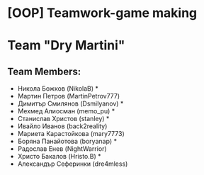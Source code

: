 [OOP] Teamwork-game making
==========================

<b><h1>Team "Dry Martini"</h1></b>

<b><h2>Team Members:</h2></b>

<ul>
<li>Никола Божков (NikolaB) * </li>
<li>Мартин Петров (MartinPetrov777) </li>
<li>Димитър Смилянов (Dsmilyanov) * </li>
<li>Мехмед Алиосман (memo_pu) * </li>
<li>Станислав Христов (stanley) * </li>
<li>Ивайло Иванов (back2reality) </li>
<li>Мариета Карастойкова (mary7773) </li>
<li>Боряна Панайотова (boryanap) * </li>
<li>Радослав Енев (NightWarrior) </li>
<li>Христо Бакалов (Hristo.B) * </li>
<li>Александър Сеферинки (dre4mless) </li>
</ul>
